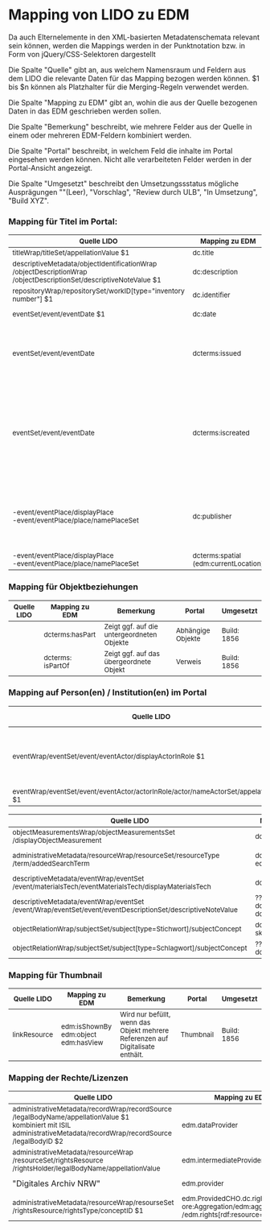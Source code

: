 # Mapping von LIDO zu EDM

Da auch Elternelemente in den XML-basierten Metadatenschemata relevant sein können, werden die Mappings werden in der Punktnotation bzw. in Form von jQuery/CSS-Selektoren dargestellt

Die Spalte "Quelle" gibt an, aus welchem Namensraum und Feldern aus dem LIDO die relevante Daten für das Mapping bezogen werden können.
$1 bis $n können als Platzhalter für die Merging-Regeln verwendet werden.

Die Spalte "Mapping zu EDM" gibt an, wohin die aus der Quelle bezogenen Daten in das EDM geschrieben werden sollen.

Die Spalte "Bemerkung" beschreibt, wie mehrere Felder aus der Quelle in einem oder mehreren EDM-Feldern kombiniert werden.

Die Spalte "Portal" beschreibt, in welchem Feld die inhalte im Portal eingesehen werden können. Nicht alle verarbeiteten Felder werden in der Portal-Ansicht angezeigt.

Die Spalte "Umgesetzt" beschreibt den Umsetzungssstatus mögliche Ausprägungen ""(Leer), "Vorschlag", "Review durch ULB", "In Umsetzung", "Build XYZ".


### Mapping für Titel im Portal:

<table><thead><tr>
<th><sub>Quelle LIDO</sub></th>
<th><sub>Mapping zu EDM</sub></th>
<th><sub>Bemerkung</sub></th>
<th><sub>Portal</sub></th>
<th><sub>Umgesetzt</sub></th>
</tr></thead><tbody>
<tr>
<td><sub> titleWrap/titleSet/appellationValue $1<br> </sub></td>
<td><sub>dc.title</sub></td>
<td><sub> dc:title = $1  <br></sub></td>
<td><sub>Titel</sub></td>
<td><sub>Build 1856</sub></td>
</tr>
<tr>
<td><sub> descriptiveMetadata/objectIdentificationWrap<br>/objectDescriptionWrap<br>/objectDescriptionSet/descriptiveNoteValue $1<br> </sub></td>
<td><sub>dc:description</sub></td>
<td><sub> dc:description = $1  <br></sub></td>
<td><sub>Beschreibung</sub></td>
<td><sub>Nächstes Build</sub></td>
</tr>
<tr>
<td><sub>repositoryWrap/repositorySet/workID[type="inventory number"]  $1<br> </sub></td>
<td><sub>dc.identifier</sub></td>
<td><sub> dc.identifier = $1  <br></sub></td>
<td><sub> Inventarnummer ???</sub></td>
<td><sub>Nächstes Build</sub></td>
</tr>
<tr>
<td><sub> eventSet/event/eventDate $1<br> </sub></td>
<td><sub>dc:date</sub></td>
<td><sub> dc:date = $1  <br></sub></td>
<td><sub>Jahr</sub></td>
<td><sub>Nächstes Build</sub></td>
</tr>
 <tr>
<td><sub> eventSet/event/eventDate<br> </sub></td>
<td><sub>dcterms:issued</sub></td>
<td><sub>  <br>
   <br>Momentan werden alle Datumsangaben zu dcterms:issued gemappt.</sub></td>
<td><sub>Jahr</sub></td>
<td><sub>Build 1856</sub></td>
</tr>
 <tr>
<td><sub> eventSet/event/eventDate<br> </sub></td>
<td><sub>dcterms:iscreated</sub></td>
<td><sub> 
 Es sollte identifiziert werden welche der Datumsangaben, richtig zu created und issued eingeordnet werden können. <br>Eventl. mithilfe von &lteventType/&gt lösbar. </sub></td>
<td><sub>Jahr</sub></td>
<td><sub>Voschlag</sub></td>
</tr>
<tr>
<td><sub> -event/eventPlace/displayPlace <br>
-event/eventPlace/place/namePlaceSet </sub></td>
<td><sub> dc:publisher</sub></td>
<td><sub>-Portal liest es aus dem Publisher-Feld aus<br>Jira-Ticket:1587 <br> dc:publisher->DA-NRW-Portal(Erschienen)</sub></td>
<td><sub>Ort/Verlag</sub></td>
<td><sub>Build: 1856</sub></td>
</tr>
  <tr>
<td><sub> -event/eventPlace/displayPlace<br>
-event/eventPlace/place/namePlaceSet</sub></td>
<td><sub>dcterms:spatial <br> (edm:currentLocation)</sub></td>
<td><sub> </sub></td>
<td><sub> </sub></td>
<td><sub>Nächstes Build</sub></td>
</tr>
</tbody></table>



### Mapping für Objektbeziehungen
<table><thead><tr>
<th><sub>Quelle LIDO</sub></th>
<th><sub>Mapping zu EDM</sub></th>
<th><sub>Bemerkung</sub></th>
<th><sub>Portal</sub></th>
<th><sub>Umgesetzt</sub></th>
</tr></thead><tbody><tr>
<td><sub>
</sub></td>
<td><sub>dcterms:hasPart
</sub></td>
<td><sub>Zeigt ggf. auf die untergeordneten Objekte</sub></td>
<td><sub>Abhängige Objekte</sub></td>
<td><sub>Build: 1856</sub></td>
</tr>
<tr>
<td><sub>
</sub></td>
<td><sub>dcterms: isPartOf
</sub></td>
<td><sub>Zeigt ggf. auf das übergeordnete Objekt</sub></td>
<td><sub>Verweis</sub></td>
<td><sub>Build: 1856</sub></td>
</tr>
</tbody></table>


### Mapping auf Person(en) / Institution(en) im Portal
<table><thead><tr>
<th><sub>Quelle LIDO</sub></th>
<th><sub>Mapping zu EDM</sub></th>
<th><sub>Bemerkung</sub></th>
<th><sub>Portal</sub></th>
<th><sub>Umgesetzt</sub></th>
</tr></thead><tbody><tr>
<td><sub>
 eventWrap/eventSet/event/eventActor/displayActorInRole $1 <br>
  </sub></td>
<td><sub>dc:creator</sub></td>
<td><sub>dc:creator = $1 <br>
  Anzeige DA NRW Portal: bisher mit Institution kombiniert
  </sub></td>
<td><sub>Person</sub></td>
<td><sub>Nächstes Build</sub></td>
  </tr>
  <tr>
 <td><sub>
 eventWrap/eventSet/event/eventActor/actorInRole/actor/nameActorSet/appelationValue $1 <br>
  </sub></td>
<td><sub>dc:contributer</sub></td>
<td><sub>dc:contributer = $1 </sub></td>
<td><sub>Person</sub></td>
<td><sub>Vorschlag </sub></td>
</tr>

</tbody></table>


<table><thead><tr>
<th><sub>Quelle LIDO</sub></th>
<th><sub>Mapping zu EDM</sub></th>
<th><sub>Bemerkung</sub></th>
<th><sub>Portal</sub></th>
<th><sub>Umgesetzt</sub></th>
</tr></thead><tbody>
<tr>
<td><sub>
objectMeasurementsWrap/objectMeasurementsSet<br>/displayObjectMeasurement</sub></td>
<td><sub>dcterms.extend</sub></td>
<td><sub><br> </sub></td>
<td><sub>Umfang</sub></td>
<td><sub>Nächstes Build</sub></td>
    </tr>
  <tr>
  <td><sub>
administrativeMetadata/resourceWrap/resourceSet/resourceType<br>/term/addedSearchTerm</sub></td>
<td><sub>dc:type<br>edm:type</sub></td>
<td><sub> </sub></td>
<td><sub>Inhalt wird grosgeschrieben: <br>'image'->'IMAGE'</sub></td>
<td><sub>Nächstes Build</sub></td>
    </tr>
  <tr>
  <td><sub>
descriptiveMetadata/eventWrap/eventSet<br>/event/materialsTech/eventMaterialsTech/displayMaterialsTech</sub></td>
<td><sub>dcterms.medium <br></sub></td>
<td><sub> </sub></td>
<td><sub>Material/Technik ???</sub></td>
<td><sub>Vorschlag</sub></td>
  </tr>
  <tr>
  <td><sub>
descriptiveMetadata/eventWrap/eventSet<br>/event/Wrap/eventSet/event/eventDescriptionSet/descriptiveNoteValue</sub></td>
<td><sub>???<br>dcterms:provenance<br> dc:description</sub></td>
<td><sub> </sub></td>
<td><sub>Herkunft/Provenienz ???</sub></td>
<td><sub>Vorschlag</sub></td>
  </tr>
  <tr>
  <td><sub>
objectRelationWrap/subjectSet/subject[type=Stichwort]/subjectConcept</sub></td>
<td><sub>dc:subject<br>skos:prefLabel</sub></td>
<td><sub> </sub></td>
<td><sub></sub></td>
<td><sub></sub></td>
  </tr>
  <tr>
  <td><sub>
objectRelationWrap/subjectSet/subject[type=Schlagwort]/subjectConcept</sub></td>
<td><sub>??? <br>dc:type</sub></td>
<td><sub> </sub></td>
<td><sub></sub></td>
<td><sub></sub></td>

</tr></tbody></table>


### Mapping für Thumbnail
<table><thead><tr>
<th><sub>Quelle LIDO</sub></th>
<th><sub>Mapping zu EDM</sub></th>
<th><sub>Bemerkung</sub></th>
<th><sub>Portal</sub></th>
<th><sub>Umgesetzt</sub></th>
</tr></thead><tbody><tr>
<td><sub>linkResource
</sub></td>
<td><sub>edm:isShownBy  <br>
edm:object  <br>
edm:hasView
</sub></td>
<td><sub>Wird nur befüllt, wenn das Objekt mehrere Referenzen auf Digitalisate enthält.</sub></td>
<td><sub>Thumbnail</sub></td>
<td><sub>Build: 1856</sub></td>
</tr>

</tbody></table>

### Mapping der Rechte/Lizenzen
<table><thead><tr>
<th><sub>Quelle LIDO</sub></th>
<th><sub>Mapping zu EDM</sub></th>
<th><sub>Bemerkung</sub></th>
<th><sub>Portal</sub></th>
<th><sub>Umgesetzt</sub></th>
</tr></thead><tbody>
<tr>
<td>
<sub>
administrativeMetadata/recordWrap/recordSource<br>/legalBodyName/appellationValue $1<br>kombiniert mit ISIL<br> administrativeMetadata/recordWrap/recordSource<br>/legalBodyID $2</sub></td>
<td><sub>edm.dataProvider 	</sub></td>
<td><sub>Wie kombiniert man?<br>edm.dataProvider=$1 + $2  </sub></td>
<td><sub>Institution ???</sub></td>
<td><sub>Nächstes Build</sub></td>
</tr>
  
 <tr><td>
<sub>
administrativeMetadata/resourceWrap<br>/resourceSet/rightsResource<br>/rightsHolder/legalBodyName/appellationValue </sub></td>
<td><sub>edm.intermediateProvider </sub></td>
<td><sub></sub></td>
<td><sub>Inhaber Nutzungsrecht ???</sub></td>
<td><sub>Nächstes Build</sub></td>
</tr>

 <tr><td>
<sub>
</sub>"Digitales Archiv NRW"</td>
<td><sub>edm.provider </sub></td>
<td><sub></sub></td>
<td><sub></sub></td>
<td><sub>Nächstes Build</sub></td>
</tr>

<tr>
<td><sub>
administrativeMetadata/resourceWrap/resourseSet<br>/rightsResource/rightsType/conceptID $1 </sub></td>
<td><sub>edm.ProvidedCHO.dc.rights=$1 <br> ore:Aggregation/edm:aggregatedCHO<br>/edm.rights[rdf:resource=$1] </sub></td>
<td><sub>Lizenz-URL</sub></td>
<td><sub>Nutzungsrechte</sub></td>
<td><sub>Build 1954</sub></td>
</tr>


</tbody></table>
